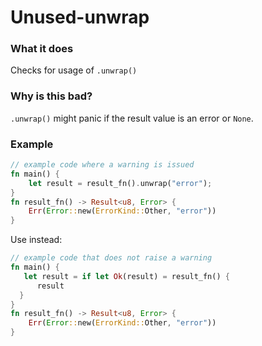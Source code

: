 # Unused-unwrap

### What it does

Checks for usage of `.unwrap()`

### Why is this bad?

`.unwrap()` might panic if the result value is an error or `None`.

### Example

```rust
// example code where a warning is issued
fn main() {
    let result = result_fn().unwrap("error");
}
fn result_fn() -> Result<u8, Error> {
    Err(Error::new(ErrorKind::Other, "error"))
}
```

Use instead:

```rust
// example code that does not raise a warning
fn main() {
   let result = if let Ok(result) = result_fn() {
      result
  }
}
fn result_fn() -> Result<u8, Error> {
    Err(Error::new(ErrorKind::Other, "error"))
}
```
